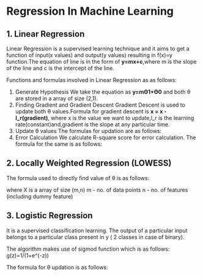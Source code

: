 # Regression In Machine Learning

## 1. Linear Regression
Linear Regression is a supervised learning technique and it aims to get a function of input(x values) and output(y values) resulting in f(x)=y function.The equation of line is in the form of **y=mx+c**,where m is the slope of the line and c is the intercept of the line.

Functions and formulas involved in Linear Regression as as follows:
1. Generate Hypothesis
We take the equation as **y=mΘ1+Θ0** and both θ are stored in a array of size (2,1).
2. Finding Gradient and Gradient Descent
Gradient Descent is used to update both θ values.Formula for gradient descent is **x = x - l_r(gradient)**, where x is the value we want to update,l_r is the learning rate(constant)and,gradient  is the slope at any particular time.
3. Update θ values
The formulas for updation are as follows:
4. Error Calculation
We calculate R-square score for error calculation. The formula for the same is as follows:

## 2. Locally Weighted Regression (LOWESS)
The formula used to directly find value of θ is as follows:

where X is a array of size (m,n) 
m - no. of data points
n - no. of features (including dummy feature)

## 3. Logistic Regression
It is a supervised classification learning. The output of a particular input belongs to a particular class present in y ( 2 classes in case of binary).

The algorithm makes use of sigmod function which is as follows: g(z)=1/(1+e^(-z))

The formula for θ updation is as follows:
